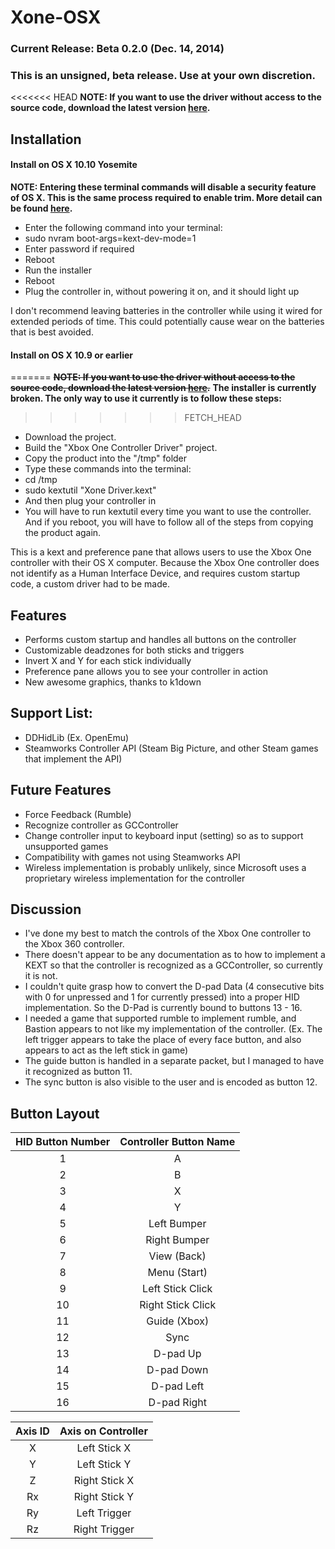 Xone-OSX
========

### Current Release: Beta 0.2.0 (Dec. 14, 2014)

### This is an unsigned, beta release. Use at your own discretion.

<<<<<<< HEAD
**NOTE: If you want to use the driver without access to the source code, download the latest version [here](https://mega.co.nz/#!SsJFSSxR!8eyrbuTR9FxIRH0G4q-ZzOSJfVQDzi-9InnL7EbPjWc).**

## Installation

#### Install on OS X 10.10 Yosemite
**NOTE: Entering these terminal commands will disable a security feature of OS X. This is the same process required to enable trim. More detail can be found [here](http://www.cindori.org/trim-enabler-and-yosemite/).**
 - Enter the following command into your terminal:
  - sudo nvram boot-args=kext-dev-mode=1
 - Enter password if required
 - Reboot
 - Run the installer
 - Reboot
 - Plug the controller in, without powering it on, and it should light up
 
I don't recommend leaving batteries in the controller while using it wired for extended periods of time. This could potentially cause wear on the batteries that is best avoided.

#### Install on OS X 10.9 or earlier
=======
~~**NOTE: If you want to use the driver without access to the source code, download the latest version [here](https://mega.co.nz/#!DgpAhZxT!4jLE6xXmeQQekeRwvItyUUW4Ku3E6F5jRAT_kmkaPMI).**~~
**The installer is currently broken. The only way to use it currently is to follow these steps:**
>>>>>>> FETCH_HEAD
 - Download the project.
 - Build the "Xbox One Controller Driver" project.
 - Copy the product into the "/tmp" folder
 - Type these commands into the terminal:
  - cd /tmp
  - sudo kextutil "Xone Driver.kext"
 - And then plug your controller in
 - You will have to run kextutil every time you want to use the controller. And if you reboot, you will have to follow all of the steps from copying the product again.

This is a kext and preference pane that allows users to use the Xbox One controller with their OS X computer. Because the Xbox One controller does not identify as a Human Interface Device, and requires custom startup code, a custom driver had to be made.

## Features
 - Performs custom startup and handles all buttons on the controller
 - Customizable deadzones for both sticks and triggers
 - Invert X and Y for each stick individually
 - Preference pane allows you to see your controller in action
 - New awesome graphics, thanks to k1down

## Support List:
 - DDHidLib (Ex. OpenEmu)
 - Steamworks Controller API (Steam Big Picture, and other Steam games that implement the API)

## Future Features
 - Force Feedback (Rumble)
 - Recognize controller as GCController
 - Change controller input to keyboard input (setting) so as to support unsupported games
 - Compatibility with games not using Steamworks API
 - Wireless implementation is probably unlikely, since Microsoft uses a proprietary wireless implementation for the controller

## Discussion
 - I've done my best to match the controls of the Xbox One controller to the Xbox 360 controller.
 - There doesn't appear to be any documentation as to how to implement a KEXT so that the controller is recognized as a GCController, so currently it is not.
 - I couldn't quite grasp how to convert the D-pad Data (4 consecutive bits with 0 for unpressed and 1 for currently pressed) into a proper HID implementation. So the D-Pad is currently bound to buttons 13 - 16.
 - I needed a game that supported rumble to implement rumble, and Bastion appears to not like my implementation of the controller. (Ex. The left trigger appears to take the place of every face button, and also appears to act as the left stick in game)
 - The guide button is handled in a separate packet, but I managed to have it recognized as button 11.
 - The sync button is also visible to the user and is encoded as button 12.


## Button Layout
| HID Button Number | Controller Button Name |
|:-----------------:|:----------------------:|
| 1                 | A                      |
| 2                 | B                      |
| 3                 | X                      |
| 4                 | Y                      |
| 5                 | Left Bumper            |
| 6                 | Right Bumper           |
| 7                 | View (Back)            |
| 8                 | Menu (Start)           |
| 9                 | Left Stick Click       |
| 10                | Right Stick Click      |
| 11                | Guide (Xbox)           |
| 12                | Sync                   |
| 13                | D-pad Up               |
| 14                | D-pad Down             |
| 15                | D-pad Left             |
| 16                | D-pad Right            |

| Axis ID           | Axis on Controller     |
|:-----------------:|:----------------------:|
| X                 | Left Stick X           |
| Y                 | Left Stick Y           |
| Z                 | Right Stick X          |
| Rx                | Right Stick Y          |
| Ry                | Left Trigger           |
| Rz                | Right Trigger          |


